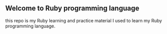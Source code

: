 ## Welcome to Ruby programming language
this repo is my Ruby learning and practice material I used to learn my Ruby programming language.

